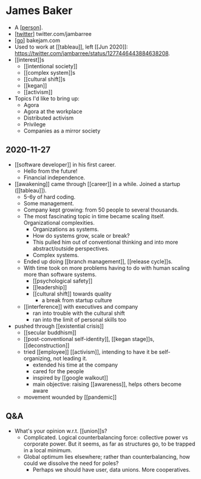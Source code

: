 # James Baker

- A [[person]].
- [[twitter]] twitter.com/jambarree
- [[go]] bakejam.com
- Used to work at [[tableau]], left [[Jun 2020]]: https://twitter.com/jambarree/status/1277446443884638208.
- [[interest]]s
  - [[intentional society]]
  - [[complex system]]s
  - [[cultural shift]]s
  - [[kegan]]
  - [[activism]]
- Topics I'd like to bring up:
  - Agora
  - Agora at the workplace
  - Distributed activism
  - Privilege
  - Companies as a mirror society

## 2020-11-27

- [[software developer]] in his first career.
  - Hello from the future!
  - Financial independence.
- [[awakening]] came through [[career]] in a while. Joined a startup ([[tableau]]).
  - 5-6y of hard coding.
  - Some management.
  - Company kept growing: from 50 people to several thousands.
  - The most fascinating topic in time became scaling itself. Organizational complexities. 
    - Organizations as systems.
    - How do systems grow, scale or break?
    - This pulled him out of conventional thinking and into more abstract/outside perspectives.
    - Complex systems.
  - Ended up doing [[branch management]], [[release cycle]]s.
  - With time took on more problems having to do with human scaling more than software systems.
    - [[psychological safety]]
    - [[leadership]]
    - [[cultural shift]] towards quality
      - a break from startup culture
  - [[interference]] with executives and company 
    - ran into trouble with the cultural shift
    - ran into the limit of personal skills too
- pushed through [[existential crisis]]
  - [[secular buddhism]]
  - [[post-conventional self-identity]], [[kegan stage]]s, [[deconstruction]]
  - tried [[employee]] [[activism]], intending to have it be self-organizing, not leading it.
    - extended his time at the company
    - cared for the people
    - inspired by [[google walkout]]
    - main objective: raising [[awareness]], helps others become aware
  - movement wounded by [[pandemic]] 

## Q&A
- What's your opinion w.r.t. [[union]]s?
  - Complicated. Logical counterbalancing force: collective power vs corporate power. But it seems, as far as structures go, to be trapped in a local minimum.
  - Global optimum lies elsewhere; rather than counterbalancing, how could we dissolve the need for poles?
    - Perhaps we should have user, data unions. More cooperatives.



[//begin]: # "Autogenerated link references for markdown compatibility"
[person]: person "Person"
[twitter]: twitter "Twitter"
[go]: go "Go"
[//end]: # "Autogenerated link references"